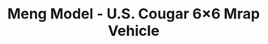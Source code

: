 ---
layout: product
title: "Meng Model - U.S. Cougar 6×6 Mrap Vehicle"
price: "7000" 
desc: "N/A"
img_path: "/assets/img/MM-SS-005.webp"
brand: "N/A"
available: false
special_offer: false
new: false
soon: false
cat: "010000"
subcat: "011000"
subsubcat: "0N/A"
sifra: "MM-SS-005"
popular: false
spec: true
---